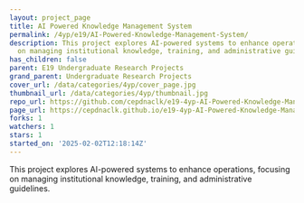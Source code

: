 ```yaml
---
layout: project_page
title: AI Powered Knowledge Management System
permalink: /4yp/e19/AI-Powered-Knowledge-Management-System/
description: This project explores AI-powered systems to enhance operations, focusing
  on managing institutional knowledge, training, and administrative guidelines.
has_children: false
parent: E19 Undergraduate Research Projects
grand_parent: Undergraduate Research Projects
cover_url: /data/categories/4yp/cover_page.jpg
thumbnail_url: /data/categories/4yp/thumbnail.jpg
repo_url: https://github.com/cepdnaclk/e19-4yp-AI-Powered-Knowledge-Management-System
page_url: https://cepdnaclk.github.io/e19-4yp-AI-Powered-Knowledge-Management-System
forks: 1
watchers: 1
stars: 1
started_on: '2025-02-02T12:18:14Z'
---
```


This project explores AI-powered systems to enhance operations, focusing on managing institutional knowledge, training, and administrative guidelines.